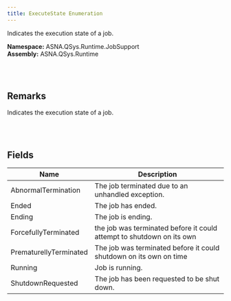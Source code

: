 ```yaml
---
title: ExecuteState Enumeration
---
```


Indicates the execution state of a job.

**Namespace:** ASNA.QSys.Runtime.JobSupport <br/>
**Assembly:** ASNA.QSys.Runtime

<br>
<br>

## Remarks

Indicates the execution state of a job.

[//]: # ($$TODO: Complete the Remarks section.)

<br>
<br>

## Fields

| Name | Description
| --- | --- 
| AbnormalTermination | The job terminated due to an unhandled exception.
| Ended | The job has ended.
| Ending | The job is ending.
| ForcefullyTerminated | the job was terminated before it could attempt to shutdown on its own
| PrematurellyTerminated | The job was terminated before it could shutdown on its own on time
| Running | Job is running.
| ShutdownRequested | The job has been requested to be shut down.

<br>
<br>


